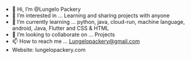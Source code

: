 - 👋 Hi, I’m @Lungelo Packery
- 👀 I’m interested in ... Learning and sharing projects with anyone
- 🌱 I’m currently learning ... python, java, cloud-run, machine language, android, Java, Flutter and CSS & HTML
- 💞️ I’m looking to collaborate on ... Projects
- 📫 How to reach me ... Lungelopackery@gmail.com
- Website: lungelopackery.com
<!---
Lungelo63/Lungelo63 is a ✨ special ✨ repository because its `README.md` (this file) appears on your GitHub profile.
You can click the Preview link to take a look at your changes.
--->
